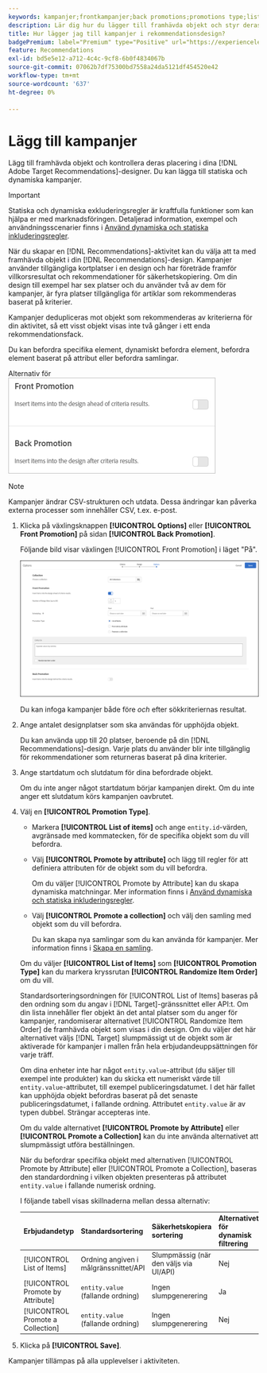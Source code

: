 ```yaml
---
keywords: kampanjer;frontkampanjer;back promotions;promotions type;list of items;Promoby attribute;Promot a collection
description: Lär dig hur du lägger till framhävda objekt och styr deras placering i dina Adobe [!DNL Target] Recommendations-designer. Du kan lägga till statiska och dynamiska kampanjer.
title: Hur lägger jag till kampanjer i rekommendationsdesign?
badgePremium: label="Premium" type="Positive" url="https://experienceleague.adobe.com/docs/target/using/introduction/intro.html?lang=sv-SE#premium newtab=true" tooltip="Se vad som ingår i Target Premium."
feature: Recommendations
exl-id: bd5e5e12-a712-4c4c-9cf8-6b0f4834067b
source-git-commit: 07062b7df75300bd7558a24da5121df454520e42
workflow-type: tm+mt
source-wordcount: '637'
ht-degree: 0%

---
```


# Lägg till kampanjer

Lägg till framhävda objekt och kontrollera deras placering i dina [!DNL Adobe Target Recommendations]-designer. Du kan lägga till statiska och dynamiska kampanjer.

>[!IMPORTANT]
>
>Statiska och dynamiska exkluderingsregler är kraftfulla funktioner som kan hjälpa er med marknadsföringen. Detaljerad information, exempel och användningsscenarier finns i [Använd dynamiska och statiska inkluderingsregler](/help/main/c-recommendations/c-algorithms/use-dynamic-and-static-inclusion-rules.md#concept_4CB5C0FA705D4E449BD0B37B3D987F9F).

När du skapar en [!DNL Recommendations]-aktivitet kan du välja att ta med framhävda objekt i din [!DNL Recommendations]-design. Kampanjer använder tillgängliga kortplatser i en design och har företräde framför villkorsresultat och rekommendationer för säkerhetskopiering. Om din design till exempel har sex platser och du använder två av dem för kampanjer, är fyra platser tillgängliga för artiklar som rekommenderas baserat på kriterier.

Kampanjer dedupliceras mot objekt som rekommenderas av kriterierna för din aktivitet, så ett visst objekt visas inte två gånger i ett enda rekommendationsfack.

Du kan befordra specifika element, dynamiskt befordra element, befordra element baserat på attribut eller befordra samlingar.

Alternativ för ![[!UICONTROL Front Promotion] och [!UICONTROL Back Promotion] i [!DNL Target] användargränssnittet ](assets/add_promotion_toggles.png)

>[!NOTE]
>
>Kampanjer ändrar CSV-strukturen och utdata. Dessa ändringar kan påverka externa processer som innehåller CSV, t.ex. e-post.

1. Klicka på växlingsknappen **[!UICONTROL Options]** eller **[!UICONTROL Front Promotion]** på sidan **[!UICONTROL Back Promotion]**.

   Följande bild visar växlingen [!UICONTROL Front Promotion] i läget &quot;På&quot;.

   ![Lägg till alternativ för framhävning](/help/main/c-recommendations/t-create-recs-activity/assets/add_promotion_front.png)

   Du kan infoga kampanjer både före *och* efter sökkriteriernas resultat.

1. Ange antalet designplatser som ska användas för upphöjda objekt.

   Du kan använda upp till 20 platser, beroende på din [!DNL Recommendations]-design. Varje plats du använder blir inte tillgänglig för rekommendationer som returneras baserat på dina kriterier.

1. Ange startdatum och slutdatum för dina befordrade objekt.

   Om du inte anger något startdatum börjar kampanjen direkt. Om du inte anger ett slutdatum körs kampanjen oavbrutet.

1. Välj en **[!UICONTROL Promotion Type]**.

   * Markera **[!UICONTROL List of items]** och ange `entity.id`-värden, avgränsade med kommatecken, för de specifika objekt som du vill befordra.

   * Välj **[!UICONTROL Promote by attribute]** och lägg till regler för att definiera attributen för de objekt som du vill befordra.

     Om du väljer [!UICONTROL Promote by Attribute] kan du skapa dynamiska matchningar. Mer information finns i [Använd dynamiska och statiska inkluderingsregler](/help/main/c-recommendations/c-algorithms/use-dynamic-and-static-inclusion-rules.md#concept_4CB5C0FA705D4E449BD0B37B3D987F9F).

   * Välj **[!UICONTROL Promote a collection]** och välj den samling med objekt som du vill befordra.

     Du kan skapa nya samlingar som du kan använda för kampanjer. Mer information finns i [Skapa en samling](/help/main/c-recommendations/c-products/collections.md#task_1256DFF6842141FCAADD9E1428EF7F08).

   Om du väljer **[!UICONTROL List of Items]** som **[!UICONTROL Promotion Type]** kan du markera kryssrutan **[!UICONTROL Randomize Item Order]** om du vill.

   Standardsorteringsordningen för [!UICONTROL List of Items] baseras på den ordning som du angav i [!DNL Target]-gränssnittet eller API:t. Om din lista innehåller fler objekt än det antal platser som du anger för kampanjer, randomiserar alternativet [!UICONTROL Randomize Item Order] de framhävda objekt som visas i din design. Om du väljer det här alternativet väljs [!DNL Target] slumpmässigt ut de objekt som är aktiverade för kampanjer i mallen från hela erbjudandeuppsättningen för varje träff.

   Om dina enheter inte har något `entity.value`-attribut (du säljer till exempel inte produkter) kan du skicka ett numeriskt värde till `entity.value`-attributet, till exempel publiceringsdatumet. I det här fallet kan upphöjda objekt befordras baserat på det senaste publiceringsdatumet, i fallande ordning. Attributet `entity.value` är av typen dubbel. Strängar accepteras inte.

   Om du valde alternativet **[!UICONTROL Promote by Attribute]** eller **[!UICONTROL Promote a Collection]** kan du inte använda alternativet att slumpmässigt utföra beställningen.

   När du befordrar specifika objekt med alternativen [!UICONTROL Promote by Attribute] eller [!UICONTROL Promote a Collection], baseras den standardordning i vilken objekten presenteras på attributet `entity.value` i fallande numerisk ordning.

   I följande tabell visas skillnaderna mellan dessa alternativ:

   | Erbjudandetyp | Standardsortering | Säkerhetskopiera sortering | Alternativet för dynamisk filtrering |
   | --- | --- | --- | --- |
   | [!UICONTROL List of Items] | Ordning angiven i målgränssnittet/API | Slumpmässig (när den väljs via UI/API) | Nej |
   | [!UICONTROL Promote by Attribute] | `entity.value` (fallande ordning) | Ingen slumpgenerering | Ja |
   | [!UICONTROL Promote a Collection] | `entity.value` (fallande ordning) | Ingen slumpgenerering | Nej |

1. Klicka på **[!UICONTROL Save]**.

Kampanjer tillämpas på alla upplevelser i aktiviteten.
